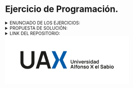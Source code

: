# Ejercicio de Programación.

<details>
  <summary>ENUNCIADO DE LOS EJERCICIOS: </summary>
  <p style="font-size: 12px; line-height: 1.4;">
<details>
  <summary>TIT.enun1</summary>
  <p style="font-size: 12px; line-height: 1.4;">

ENUNCIADO

</p>

</details>
<details>
  <summary>TIT.enun2</summary>
  <p style="font-size: 12px; line-height: 1.4;">

ENUNCIADO

</p>

</details>
<details>
  <summary>TIT.enun3</summary>
  <p style="font-size: 12px; line-height: 1.4;">

ENUNCIADO

</p>

</details>
<details>
  <summary>TIT.enun4</summary>
  <p style="font-size: 12px; line-height: 1.4;">

ENUNCIADO

</p>

</details>

<details>
  <summary>TIT.enun5</summary>
  <p style="font-size: 12px; line-height: 1.4;">

ENUNCIADO

</p>

</details>
</details>
<details>
  <summary>PROPUESTA DE SOLUCIÓN: </summary>
  <p style="font-size: 12px; line-height: 1.4;">

  ````
1. 
````

  ````
2. 
````

  ````
3. 
````

  ````
4. 
````

  ````
5. 
````

</p>
</details>

<details>
  <summary>LINK DEL REPOSITORIO:</summary>
  <p style="font-size: 12px; line-height: 1.4;">

  [Repositorio GitHub](https://github.com/Maaaikol/ESTRUCTURA-README-EJ.git)

</p>

</details>

<img src="uax_logo_nuevo.png" alt="UAX Logo" width="400">

